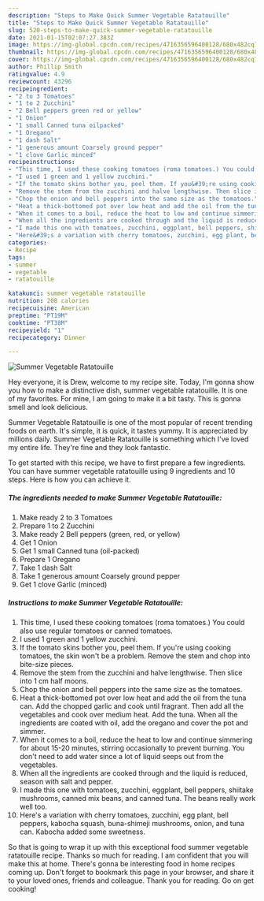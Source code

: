 ```yaml
---
description: "Steps to Make Quick Summer Vegetable Ratatouille"
title: "Steps to Make Quick Summer Vegetable Ratatouille"
slug: 520-steps-to-make-quick-summer-vegetable-ratatouille
date: 2021-01-15T02:07:27.383Z
image: https://img-global.cpcdn.com/recipes/4716356596400128/680x482cq70/summer-vegetable-ratatouille-recipe-main-photo.jpg
thumbnail: https://img-global.cpcdn.com/recipes/4716356596400128/680x482cq70/summer-vegetable-ratatouille-recipe-main-photo.jpg
cover: https://img-global.cpcdn.com/recipes/4716356596400128/680x482cq70/summer-vegetable-ratatouille-recipe-main-photo.jpg
author: Phillip Smith
ratingvalue: 4.9
reviewcount: 43296
recipeingredient:
- "2 to 3 Tomatoes"
- "1 to 2 Zucchini"
- "2 Bell peppers green red or yellow"
- "1 Onion"
- "1 small Canned tuna oilpacked"
- "1 Oregano"
- "1 dash Salt"
- "1 generous amount Coarsely ground pepper"
- "1 clove Garlic minced"
recipeinstructions:
- "This time, I used these cooking tomatoes (roma tomatoes.) You could also use regular tomatoes or canned tomatoes."
- "I used 1 green and 1 yellow zucchini."
- "If the tomato skins bother you, peel them. If you&#39;re using cooking tomatoes, the skin won&#39;t be a problem. Remove the stem and chop into bite-size pieces."
- "Remove the stem from the zucchini and halve lengthwise. Then slice into 1 cm half moons."
- "Chop the onion and bell peppers into the same size as the tomatoes."
- "Heat a thick-bottomed pot over low heat and add the oil from the tuna can. Add the chopped garlic and cook until fragrant. Then add all the vegetables and cook over medium heat. Add the tuna. When all the ingredients are coated with oil, add the oregano and cover the pot and simmer."
- "When it comes to a boil, reduce the heat to low and continue simmering for about 15-20 minutes, stirring occasionally to prevent burning. You don&#39;t need to add water since a lot of liquid seeps out from the vegetables."
- "When all the ingredients are cooked through and the liquid is reduced, season with salt and pepper."
- "I made this one with tomatoes, zucchini, eggplant, bell peppers, shiitake mushrooms, canned mix beans, and canned tuna. The beans really work well too."
- "Here&#39;s a variation with cherry tomatoes, zucchini, egg plant, bell peppers, kabocha squash, buna-shimeji mushrooms, onion, and tuna can. Kabocha added some sweetness."
categories:
- Recipe
tags:
- summer
- vegetable
- ratatouille

katakunci: summer vegetable ratatouille 
nutrition: 208 calories
recipecuisine: American
preptime: "PT19M"
cooktime: "PT38M"
recipeyield: "1"
recipecategory: Dinner

---
```



![Summer Vegetable Ratatouille](https://img-global.cpcdn.com/recipes/4716356596400128/680x482cq70/summer-vegetable-ratatouille-recipe-main-photo.jpg)

Hey everyone, it is Drew, welcome to my recipe site. Today, I'm gonna show you how to make a distinctive dish, summer vegetable ratatouille. It is one of my favorites. For mine, I am going to make it a bit tasty. This is gonna smell and look delicious.



Summer Vegetable Ratatouille is one of the most popular of recent trending foods on earth. It's simple, it is quick, it tastes yummy. It is appreciated by millions daily. Summer Vegetable Ratatouille is something which I've loved my entire life. They're fine and they look fantastic.


To get started with this recipe, we have to first prepare a few ingredients. You can have summer vegetable ratatouille using 9 ingredients and 10 steps. Here is how you can achieve it.

<!--inarticleads1-->

##### The ingredients needed to make Summer Vegetable Ratatouille:

1. Make ready 2 to 3 Tomatoes
1. Prepare 1 to 2 Zucchini
1. Make ready 2 Bell peppers (green, red, or yellow)
1. Get 1 Onion
1. Get 1 small Canned tuna (oil-packed)
1. Prepare 1 Oregano
1. Take 1 dash Salt
1. Take 1 generous amount Coarsely ground pepper
1. Get 1 clove Garlic (minced)




<!--inarticleads2-->

##### Instructions to make Summer Vegetable Ratatouille:

1. This time, I used these cooking tomatoes (roma tomatoes.) You could also use regular tomatoes or canned tomatoes.
1. I used 1 green and 1 yellow zucchini.
1. If the tomato skins bother you, peel them. If you&#39;re using cooking tomatoes, the skin won&#39;t be a problem. Remove the stem and chop into bite-size pieces.
1. Remove the stem from the zucchini and halve lengthwise. Then slice into 1 cm half moons.
1. Chop the onion and bell peppers into the same size as the tomatoes.
1. Heat a thick-bottomed pot over low heat and add the oil from the tuna can. Add the chopped garlic and cook until fragrant. Then add all the vegetables and cook over medium heat. Add the tuna. When all the ingredients are coated with oil, add the oregano and cover the pot and simmer.
1. When it comes to a boil, reduce the heat to low and continue simmering for about 15-20 minutes, stirring occasionally to prevent burning. You don&#39;t need to add water since a lot of liquid seeps out from the vegetables.
1. When all the ingredients are cooked through and the liquid is reduced, season with salt and pepper.
1. I made this one with tomatoes, zucchini, eggplant, bell peppers, shiitake mushrooms, canned mix beans, and canned tuna. The beans really work well too.
1. Here&#39;s a variation with cherry tomatoes, zucchini, egg plant, bell peppers, kabocha squash, buna-shimeji mushrooms, onion, and tuna can. Kabocha added some sweetness.




So that is going to wrap it up with this exceptional food summer vegetable ratatouille recipe. Thanks so much for reading. I am confident that you will make this at home. There's gonna be interesting food in home recipes coming up. Don't forget to bookmark this page in your browser, and share it to your loved ones, friends and colleague. Thank you for reading. Go on get cooking!
